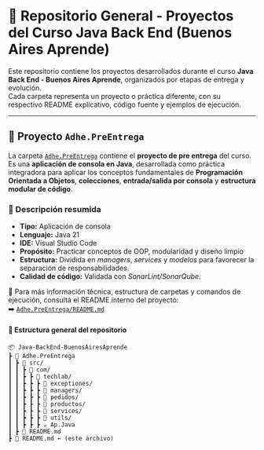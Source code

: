 # 💼 Repositorio General - Proyectos del Curso Java Back End (Buenos Aires Aprende)

Este repositorio contiene los proyectos desarrollados durante el curso **Java Back End - Buenos Aires Aprende**, organizados por etapas de entrega y evolución.  
Cada carpeta representa un proyecto o práctica diferente, con su respectivo README explicativo, código fuente y ejemplos de ejecución.

---

## 📁 Proyecto `Adhe.PreEntrega`

La carpeta [`Adhe.PreEntrega`](./Adhe.PreEntrega/) contiene el **proyecto de pre entrega** del curso.  
Es una **aplicación de consola en Java**, desarrollada como práctica integradora para aplicar los conceptos fundamentales de **Programación Orientada a Objetos**, **colecciones**, **entrada/salida por consola** y **estructura modular de código**.

### 🧩 Descripción resumida

- **Tipo:** Aplicación de consola  
- **Lenguaje:** Java 21  
- **IDE:** Visual Studio Code  
- **Propósito:** Practicar conceptos de OOP, modularidad y diseño limpio  
- **Estructura:** Dividida en *managers*, *services* y *modelos* para favorecer la separación de responsabilidades.  
- **Calidad de código:** Validada con *SonarLint/SonarQube*.

📘 Para más información técnica, estructura de carpetas y comandos de ejecución, consultá el README interno del proyecto:  
➡️ [`Adhe.PreEntrega/README.md`](./Adhe.PreEntrega/README.md)



#### 🧱 Estructura general del repositorio

    📦 Java-BackEnd-BuenosAiresAprende
    ┣ 📂 Adhe.PreEntrega
    ┃ ┣ 📂 src/
    ┃ ┃ ┣ 📂 com/
    ┃ ┃ ┣ ┣ 📂 techlab/
    ┃ ┃ ┣ ┣ ┣ 📂 exceptiones/
    ┃ ┃ ┣ ┣ ┣ 📂 managers/
    ┃ ┃ ┣ ┣ ┣ 📂 pedidos/
    ┃ ┃ ┣ ┣ ┣ 📂 productos/
    ┃ ┃ ┣ ┣ ┣ 📂 services/
    ┃ ┃ ┣ ┣ ┣ 📂 utils/
    ┃ ┃ ┣ ┣ ┣ ☕ Ap.Java
    ┃ ┣ 📜 README.md
    ┣ 📜 README.md ← (este archivo)
